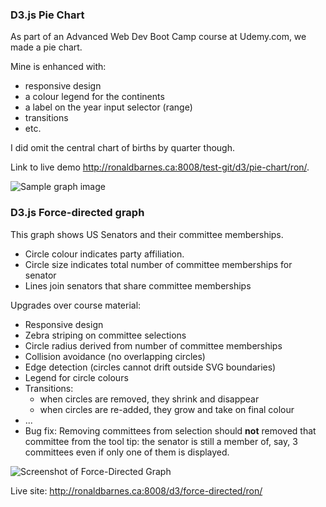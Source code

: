 ### D3.js Pie Chart

As part of an Advanced Web Dev Boot Camp course at Udemy.com, we made a pie
chart.


Mine is enhanced with:
* responsive design
* a colour legend for the continents
* a label on the year input selector (range)
* transitions
* etc.

I did omit the central chart of births by quarter though.


Link to live demo http://ronaldbarnes.ca:8008/test-git/d3/pie-chart/ron/.


![Sample graph image](http://ronaldbarnes.ca:8008/d3/pie-chart/ron/images/Pie%20Chart%20screenshot%20½%20size.png)


### D3.js Force-directed graph


This graph shows US Senators and their committee memberships.

* Circle colour indicates party affiliation.
* Circle size indicates total number of committee memberships for senator
* Lines join senators that share committee memberships


Upgrades over course material:

* Responsive design
* Zebra striping on committee selections
* Circle radius derived from number of committee memberships
* Collision avoidance (no overlapping circles)
* Edge detection (circles cannot drift outside SVG boundaries)
* Legend for circle colours
* Transitions:
	* when circles are removed, they shrink and disappear
	* when circles are re-added, they grow and take on final colour
* ...
* Bug fix: Removing committees from selection should **not** removed that
committee from the tool tip: the senator is still a member of, say, 3
committees even if only one of them is displayed.


![Screenshot of Force-Directed Graph](http://ronaldbarnes.ca:8008/d3/force-directed/ron/images/Force-Directed-screenshot-½-size.png)


Live site: http://ronaldbarnes.ca:8008/d3/force-directed/ron/
